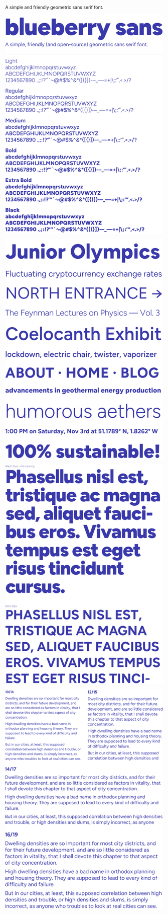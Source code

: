 A simple and friendly geometric sans serif font.

![](images/weights@2x.png)

![](images/samples@2x.png)

![](images/latin@2x.png)

![](images/text@2x.png)
